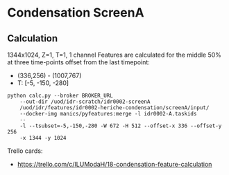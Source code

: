# Condensation ScreenA

## Calculation

1344x1024, Z=1, T=1, 1 channel
Features are calculated for the middle 50% at three time-points offset from the last timepoint:
- (336,256) - (1007,767)
- T: [-5, -150, -280]

```
python calc.py --broker BROKER_URL
    --out-dir /uod/idr-scratch/idr0002-screenA
    /uod/idr/features/idr0002-heriche-condensation/screenA/input/
    --docker-img manics/pyfeatures:merge -l idr0002-A.taskids
    --
    -l --tsubset=-5,-150,-280 -W 672 -H 512 --offset-x 336 --offset-y 256
    -x 1344 -y 1024
```

Trello cards:
- https://trello.com/c/ILUModaH/18-condensation-feature-calculation
